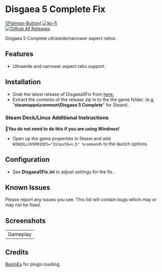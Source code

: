 ﻿# Disgaea 5 Complete Fix
[![Patreon-Button]](https://www.patreon.com/Wintermance) [![ko-fi](https://ko-fi.com/img/githubbutton_sm.svg)](https://ko-fi.com/W7W01UAI9)<br />
[![Github All Releases](https://img.shields.io/github/downloads/Lyall/Disgaea5Fix/total.svg)](https://github.com/Lyall/Disgaea5Fix/releases)

Disgaea 5 Complete ultrawide/narrower aspect ratios.<br />

## Features
- Ultrawide and narrower aspect ratio support.

## Installation
- Grab the latest release of Disgaea5Fix from [here.](https://github.com/Lyall/Disgaea5Fix/releases)
- Extract the contents of the release zip in to the the game folder. (e.g. "**steamapps\common\Disgaea 5 Complete**" for Steam).

### Steam Deck/Linux Additional Instructions
🚩**You do not need to do this if you are using Windows!**
- Open up the game properties in Steam and add `WINEDLLOVERRIDES="dinput8=n,b" %command%` to the launch options.

## Configuration
- See **Disgaea5Fix.ini** to adjust settings for the fix.

## Known Issues
Please report any issues you see.
This list will contain bugs which may or may not be fixed.

## Screenshots

|  |
|:--:|
| Gameplay |

## Credits
[BepinEx](https://github.com/BepInEx/BepInEx) for plugin loading.
